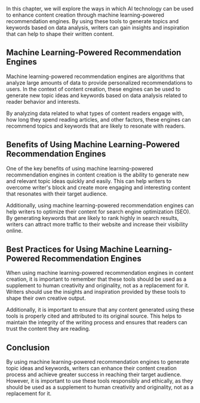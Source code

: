 
In this chapter, we will explore the ways in which AI technology can be used to enhance content creation through machine learning-powered recommendation engines. By using these tools to generate topics and keywords based on data analysis, writers can gain insights and inspiration that can help to shape their written content.

Machine Learning-Powered Recommendation Engines
-----------------------------------------------

Machine learning-powered recommendation engines are algorithms that analyze large amounts of data to provide personalized recommendations to users. In the context of content creation, these engines can be used to generate new topic ideas and keywords based on data analysis related to reader behavior and interests.

By analyzing data related to what types of content readers engage with, how long they spend reading articles, and other factors, these engines can recommend topics and keywords that are likely to resonate with readers.

Benefits of Using Machine Learning-Powered Recommendation Engines
-----------------------------------------------------------------

One of the key benefits of using machine learning-powered recommendation engines in content creation is the ability to generate new and relevant topic ideas quickly and easily. This can help writers to overcome writer's block and create more engaging and interesting content that resonates with their target audience.

Additionally, using machine learning-powered recommendation engines can help writers to optimize their content for search engine optimization (SEO). By generating keywords that are likely to rank highly in search results, writers can attract more traffic to their website and increase their visibility online.

Best Practices for Using Machine Learning-Powered Recommendation Engines
------------------------------------------------------------------------

When using machine learning-powered recommendation engines in content creation, it is important to remember that these tools should be used as a supplement to human creativity and originality, not as a replacement for it. Writers should use the insights and inspiration provided by these tools to shape their own creative output.

Additionally, it is important to ensure that any content generated using these tools is properly cited and attributed to its original source. This helps to maintain the integrity of the writing process and ensures that readers can trust the content they are reading.

Conclusion
----------

By using machine learning-powered recommendation engines to generate topic ideas and keywords, writers can enhance their content creation process and achieve greater success in reaching their target audience. However, it is important to use these tools responsibly and ethically, as they should be used as a supplement to human creativity and originality, not as a replacement for it.
